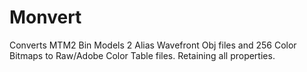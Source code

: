 # Monvert
Converts MTM2 Bin Models 2 Alias Wavefront Obj files and 256 Color Bitmaps to Raw/Adobe Color Table files. Retaining all properties.
